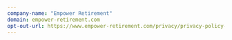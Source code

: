 ```yaml
---
company-name: "Empower Retirement"
domain: empower-retirement.com
opt-out-url: https://www.empower-retirement.com/privacy/privacy-policy-ca/
---
```





